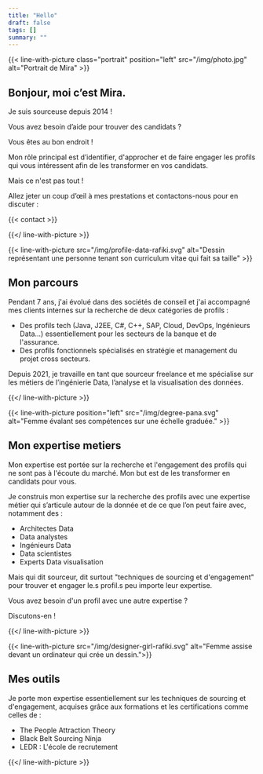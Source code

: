 ```yaml
---
title: "Hello"
draft: false
tags: []
summary: ""
---
```



{{< line-with-picture class="portrait" position="left" src="/img/photo.jpg" alt="Portrait de Mira" >}}

## Bonjour, moi c’est Mira.

Je suis sourceuse depuis 2014 !

Vous avez besoin d’aide pour trouver des candidats ?

Vous êtes au bon endroit !

Mon rôle principal est d’identifier, d'approcher et de faire engager les profils qui vous intéressent afin de les transformer en vos candidats.

Mais ce n'est pas tout !

Allez jeter un coup d’œil à mes prestations et contactons-nous pour en discuter :

{{< contact >}}

{{</ line-with-picture >}}


{{< line-with-picture src="/img/profile-data-rafiki.svg" alt="Dessin représentant une personne tenant son curriculum vitae qui fait sa taille" >}}

## Mon parcours

Pendant 7 ans, j'ai évolué dans des sociétés de conseil et j'ai accompagné mes clients internes sur la recherche de deux catégories de profils :
- Des profils tech (Java, J2EE, C#, C++, SAP, Cloud, DevOps, Ingénieurs Data...) essentiellement pour les secteurs de la banque et de l'assurance.
- Des profils fonctionnels spécialisés en stratégie et management du projet cross secteurs.

Depuis 2021, je travaille en tant que sourceur freelance et me spécialise sur les métiers de l’ingénierie Data, l’analyse et la visualisation des données.

{{</ line-with-picture >}}

{{< line-with-picture position="left" src="/img/degree-pana.svg" alt="Femme évalant ses compétences sur une échelle graduée." >}}

## Mon expertise metiers

Mon expertise est portée sur la recherche et l'engagement des profils qui ne sont pas à l'écoute du marché. Mon but est de les transformer en candidats pour vous.

Je construis mon expertise sur la recherche des profils avec une expertise métier qui s’articule autour de la donnée et de ce que l’on peut faire avec, notamment des :
- Architectes Data
- Data analystes
- Ingénieurs Data
- Data scientistes
- Experts Data visualisation

Mais qui dit sourceur, dit surtout "techniques de sourcing et d'engagement" pour trouver et engager le.s profil.s peu importe leur expertise.

Vous avez besoin d'un profil avec une autre expertise ?

Discutons-en !

{{</ line-with-picture >}}

{{< line-with-picture src="/img/designer-girl-rafiki.svg" alt="Femme assise devant un ordinateur qui crée un dessin.">}}

## Mes outils

Je porte mon expertise essentiellement sur les techniques de sourcing et d'engagement, acquises grâce aux formations et les certifications comme celles de :
- The People Attraction Theory
- Black Belt Sourcing Ninja
- LEDR : L'école de recrutement


{{</ line-with-picture >}}

